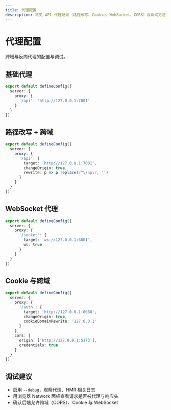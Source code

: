```yaml
---
title: 代理配置
description: 常见 API 代理场景（路径改写、Cookie、WebSocket、CORS）与调试方法
---
```


# 代理配置

跨域与反向代理的配置与调试。

## 基础代理

```ts
export default defineConfig({
  server: {
    proxy: {
      '/api': 'http://127.0.0.1:7001'
    }
  }
})
```

## 路径改写 + 跨域

```ts
export default defineConfig({
  server: {
    proxy: {
      '/api': {
        target: 'http://127.0.0.1:7001',
        changeOrigin: true,
        rewrite: p => p.replace(/^\/api/, '')
      }
    }
  }
})
```

## WebSocket 代理

```ts
export default defineConfig({
  server: {
    proxy: {
      '/socket': {
        target: 'ws://127.0.0.1:6001',
        ws: true
      }
    }
  }
})
```

## Cookie 与跨域

```ts
export default defineConfig({
  server: {
    proxy: {
      '/auth': {
        target: 'http://127.0.0.1:8080',
        changeOrigin: true,
        cookieDomainRewrite: '127.0.0.1'
      }
    },
    cors: {
      origin: ['http://127.0.0.1:5173'],
      credentials: true
    }
  }
})
```

## 调试建议

- 启用 `--debug`，观察代理、HMR 相关日志
- 用浏览器 Network 面板查看请求是否被代理与响应头
- 确认后端允许跨域（CORS）、Cookie 与 WebSocket
